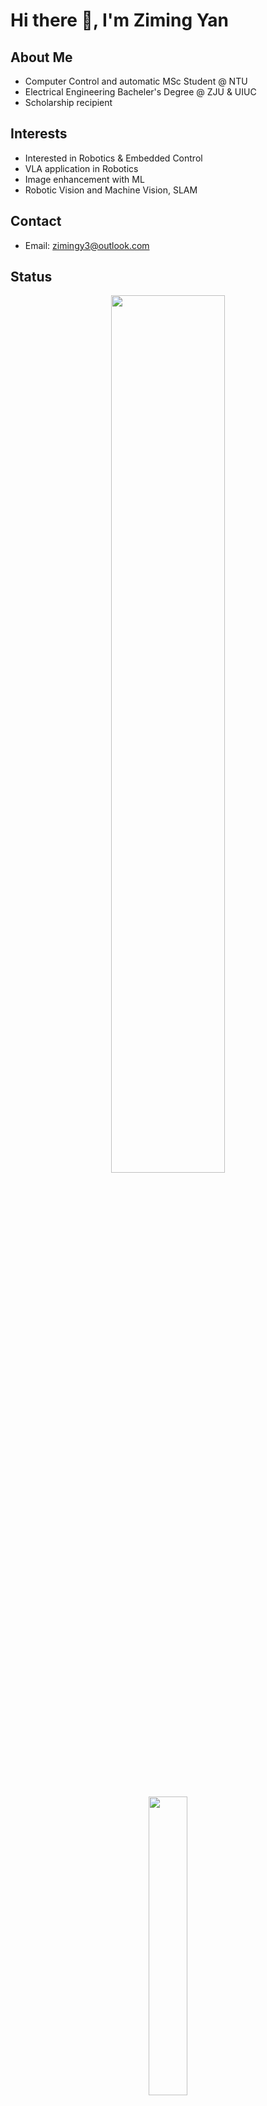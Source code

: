# Hi there 👋, I'm Ziming Yan

## About Me
- Computer Control and automatic MSc Student @ NTU
- Electrical Engineering Bacheler's Degree @ ZJU & UIUC
- Scholarship recipient

## Interests
- Interested in Robotics & Embedded Control
- VLA application in Robotics
- Image enhancement with ML
- Robotic Vision and Machine Vision, SLAM

## Contact
- Email: zimingy3@outlook.com

## Status

<div align="center">
  <!-- GitHub Streak Stats -->
  <img src="https://github-readme-streak-stats.herokuapp.com/?user=yzmyyds&theme=dark&hide_border=false" width="60%" />

  <br><br> <!-- 上下间距 -->

  <!-- Top Languages -->
  <img src="https://github-readme-stats.vercel.app/api/top-langs/?username=yzmyyds&layout=compact&theme=dark&hide_border=false" width="35%" />
</div>


